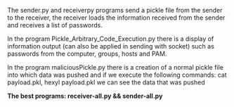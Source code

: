The sender.py and receiverpy programs send a pickle file from the sender to the receiver, the receiver loads the information received from the sender and receives a list of passwords.

In the program Pickle_Arbitrary_Code_Execution.py there is a display of information output (can also be applied in sending with socket) such as passwords from the computer, groups, hosts and PAM.

In the program maliciousPickle.py there is a creation of a normal pickle file into which data was pushed and if we execute the following commands: cat payload.pkl, hexyl payload.pkl we can see the data that was pushed


**The best programs: receiver-all.py && sender-all.py**
